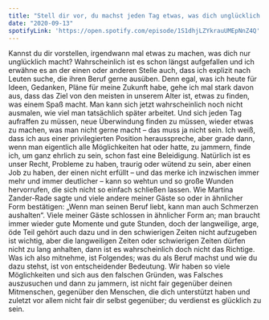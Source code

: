 ```yaml
---
title: "Stell dir vor, du machst jeden Tag etwas, was dich unglücklich macht"
date: "2020-09-13"
spotifyLink: 'https://open.spotify.com/episode/1S1dhjLZYkrauUMEpNnZ4Q'
---
```

Kannst du dir vorstellen, irgendwann mal etwas zu machen, was dich nur unglücklich macht? Wahrscheinlich ist es schon längst aufgefallen und ich erwähne es an der einen oder anderen Stelle auch, dass ich explizit nach Leuten suche, die ihren Beruf gerne ausüben.
Denn egal, was ich heute für Ideen, Gedanken, Pläne für meine Zukunft habe, gehe ich mal stark davon aus, dass das Ziel von den meisten in unserem Alter ist, etwas zu finden, was einem Spaß macht. 
Man kann sich jetzt wahrscheinlich noch nicht ausmalen, wie viel man tatsächlich später arbeitet. Und sich jeden Tag aufraffen zu müssen, neue Überwindung finden zu müssen, wieder etwas zu machen, was man nicht gerne macht – das muss ja nicht sein. 
Ich weiß, dass ich aus einer privilegierten Position herausspreche, aber grade dann, wenn man eigentlich alle Möglichkeiten hat oder hatte, zu jammern, finde ich, um ganz ehrlich zu sein, schon fast eine Beleidigung. 
Natürlich ist es unser Recht, Probleme zu haben, traurig oder wütend zu sein, aber einen Job zu haben, der einen nicht erfüllt – und das merke ich inzwischen immer mehr und immer deutlicher – kann so wehtun und so große Wunden hervorrufen, die sich nicht so einfach schließen lassen. 
Wie Martina Zander-Rade sagte und viele andere meiner Gäste so oder in ähnlicher Form bestätigen: „Wenn man seinen Beruf liebt, kann man auch Schmerzen aushalten“. 
Viele meiner Gäste schlossen in ähnlicher Form an; man braucht immer wieder gute Momente und gute Stunden, doch der langweilige, arge, öde Teil gehört auch dazu und in den schwierigen Zeiten nicht aufzugeben ist wichtig, aber die langweiligen Zeiten oder schwierigen Zeiten dürfen nicht zu lang anhalten, dann ist es wahrscheinlich doch nicht das Richtige.  
Was ich also mitnehme, ist Folgendes; was du als Beruf machst und wie du dazu stehst, ist von entscheidender Bedeutung. 
Wir haben so viele Möglichkeiten und sich aus den falschen Gründen, was Falsches auszusuchen und dann zu jammern, ist nicht fair gegenüber deinen Mitmenschen, gegenüber den Menschen, die dich unterstützt haben und zuletzt vor allem nicht fair dir selbst gegenüber; du verdienst es glücklich zu sein. 
